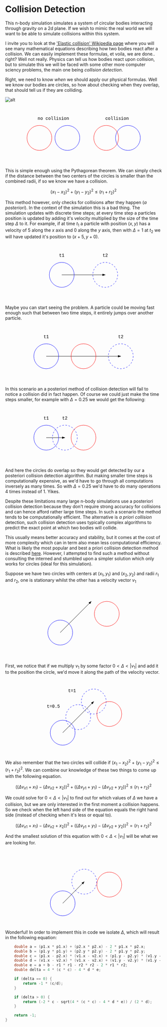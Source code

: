 # Collision Detection

This n-body simulation simulates a system of circular bodies interacting through gravity on a 2d plane. If we wish to mimic the real world we will want to be able to simulate collisions within this system. 

I invite you to look at the ['Elastic collision' Wikipedia page](https://en.wikipedia.org/wiki/Elastic_collision) where you will see many mathematical equations describing how two bodies react after a collision. We can easily implement these formulas, et voila, we are done.. right? Well not really. Physics can tell us how bodies react upon collision, but to simulate this we will be faced with some other more computer sciency problems, the main one being *collision detection*.

Right, we need to know *when* we should apply our physical formulas. Well we know our bodies are circles, so how about checking when they overlap, that should tell us if they are colliding.

![alt](./diagrams/1.svg)

<p align="center"> 
    <svg width="375" height="182">
        <text x="90" y="42" text-anchor="middle" font-family="&quot;Courier New&quot;">no collision</text>
        <text x="295" y="42" text-anchor="middle" font-family="&quot;Courier New&quot;">collision</text>
    	<circle cx="45" cy="100" r="40" stroke="red" fill="none" /> 
        <circle cx="135" cy="100" r="40" stroke="blue" fill="none" />
        <circle cx="260" cy="100" r="40" stroke="red" fill="none" /> 
    	<circle cx="330" cy="100" r="40" stroke="blue" fill="none" />
	</svg> 
</p>

This is simple enough using the Pythagorean theorem. We can simply check if the distance between the two centers of the circles is smaller than the combined radii, if so we know we have a collision.

```math
(x_1-x_2)^2+(y_1-y_2)^2 \leq (r_1+r_2)^2
```

This method however, only checks for collisions after they happen (*a posteriori*). In the context of the simulation this is a bad thing.  The simulation updates with discrete time steps; at every time step a particles position is updated by adding it's velocity multiplied by the size of the time step $\Delta$ to it. For example, if at time $t_1$ a particle with position $(x,y)$ has a velocity of $5$ along the $x$ axis and $0$ along the $y$ axis, then with $\Delta = 1$ at $t_2$ we will have updated it's position to $(x+5,y+0)$.

<p align="center"> 
    <svg width="230" height="182">
        <text x="45" y="42" text-anchor="middle" font-family="&quot;Courier New&quot;">t1</text>
        <text x="185" y="42" text-anchor="middle" font-family="&quot;Courier New&quot;">t2</text>
    	<line x1="45" y1="100" x2="185" y2="100" stroke="black" marker-end="url(#arrowhead)" />
    	<circle cx="45" cy="100" r="40" stroke="blue" fill="none" /> 
        <circle cx="185" cy="100" r="40" stroke="blue" fill="none" stroke-dasharray="5,5" />
	</svg> 
</p>

Maybe you can start seeing the problem. A particle could be moving fast enough such that between two time steps, it entirely jumps over another particle.

<p align="center"> 
    <svg width="330" height="182">
        <text x="45" y="42" text-anchor="middle" font-family="&quot;Courier New&quot;">t1</text>
        <text x="285" y="42" text-anchor="middle" font-family="&quot;Courier New&quot;">t2</text>
    	<line x1="45" y1="100" x2="285" y2="100" stroke="black" marker-end="url(#arrowhead)" />
    	<circle cx="45" cy="100" r="40" stroke="blue" fill="none" /> 
        <circle cx="165" cy="100" r="40" stroke="red" fill="none" /> 
        <circle cx="285" cy="100" r="40" stroke="blue" fill="none" stroke-dasharray="5,5" />
	</svg> 
</p>

In this scenario an a posteriori method of collision detection will fail to notice a collision did in fact happen. Of course we could just make the time steps smaller, for example with $\Delta = 0.25$ we would get the following:

<p align="center"> 
    <svg width="330" height="182">
        <text x="45" y="42" text-anchor="middle" font-family="&quot;Courier New&quot;">t1</text>
        <text x="105" y="42" text-anchor="middle" font-family="&quot;Courier New&quot;">t2</text>
    	<line x1="45" y1="100" x2="105" y2="100" stroke="black" marker-end="url(#arrowhead)" />
    	<circle cx="45" cy="100" r="40" stroke="blue" fill="none" /> 
        <circle cx="165" cy="100" r="40" stroke="red" fill="none" /> 
        <circle cx="105" cy="100" r="40" stroke="blue" fill="none" stroke-dasharray="5,5" />
	</svg> 
</p>

And here the circles do overlap so they would get detected by our a posteriori collision detection algorithm. But making smaller time steps is computationally expensive, as we'd have to go through all computations inversely as many times. So with $\Delta = 0.25$ we'd have to do many operations $4$ times instead of $1$. Yikes.

Despite these limitations many large n-body simulations use a posteriori collision detection because they don't require strong accuracy for collisions and can hence afford rather large time steps. In such a scenario the method tends to be computationally efficient. The alternative is *a priori collision* detection, such collision detection uses typically complex algorithms to predict the exact point at which two bodies will collide. 

This usually means better accuracy and stability, but it comes at the cost of more complexity which can in term also mean less computational efficiency. What is likely the most popular and best a priori collision detection method is described [here](https://programmerart.weebly.com/separating-axis-theorem.html). However, I attempted to find such a method without consulting the interned and stumbled upon a simpler solution which only works for circles (ideal for this simulation).

Suppose we have two circles with centers at $(x_1,y_1)$ and $(x_2, y_2)$ and radii $r_1$ and $r_2$, one is stationary whilst the other has a velocity vector $v_1$

<p align="center"> 
    <svg width="240" height="226">
        <defs>
            <marker 
                id="arrowhead" 
                markerWidth="10" 
                markerHeight="7" 
                refX="9" 
                refY="3.5" 
                orient="auto">
                <polygon points="0 0, 10 3.5, 0 7" fill="black"/>
            </marker>
        </defs>
        <line x1="45" y1="142" x2="145" y2="42" stroke="black" marker-end="url(#arrowhead)" />
        <circle cx="45" cy="142" r="40" stroke="blue" fill="none" />
        <circle cx="195" cy="82" r="40" stroke="red" fill="none" />
    </svg> 
</p>

First, we notice that if we multiply $v_1$ by some factor $0 < \Delta < |v_1|$ and add it to the position the circle, we'd move it along the path of the velocity vector.

<p align="center"> 
   <svg xmlns="http://www.w3.org/2000/svg" width="255" height="242">
       <defs>
            <marker 
                id="arrowhead" 
                markerWidth="10" 
                markerHeight="7" 
                refX="9" 
                refY="3.5" 
                orient="auto">
                <polygon points="0 0, 10 3.5, 0 7" fill="black"/>
            </marker>
        </defs>
        <line x1="60" y1="172" x2="160" y2="72" stroke="black" marker-end="url(#arrowhead)" />
        <text x="30" y="92" text-anchor="middle" font-family="Courier New">t=0.5</text>
        <text x="90" y="42" text-anchor="middle" font-family="Courier New">t=1</text>
        <circle cx="60" cy="172" r="40" stroke="blue" fill="none" />
        <circle cx="110" cy="122" r="40" stroke="blue" fill="none" stroke-dasharray="5,5" />
        <circle cx="160" cy="72" r="40" stroke="blue" fill="none" stroke-dasharray="5,5" />
        <circle cx="210" cy="112" r="40" stroke="red" fill="none" />
    </svg>
</p>

We also remember that the two circles will collide if $(x_1-x_2)^2+(y_1-y_2)^2 \leq (r_1+r_2)^2$. We can combine our knowledge of these two things to come up with the following equation.

```math
((\Delta v_{x1}+x_1)-(\Delta v_{x2}+x_2))^2+((\Delta v_{y1}+y_1)-(\Delta v_{y2}+y_2))^2 \leq(r_1+r_2)^2
```

We could solve for $0 < \Delta < |v_1|$ to find out for which values of $\Delta$ we have a collision, but we are only interested in the first moment a collision happens. So we check when the left hand side of the equation equals the right hand side (instead of checking when it's less or equal to).

```math
((\Delta v_{x1}+x_1)-(\Delta v_{x2}+x_2))^2+((\Delta v_{y1}+y_1)-(\Delta v_{y2}+y_2))^2 = (r_1+r_2)^2
```



And the smallest solution of this equation with $0 < \Delta < |v_1|$ will be what we are looking for.

<p align="center"> 
   <svg xmlns="http://www.w3.org/2000/svg" width="255" height="242">
       <defs>
            <marker 
                id="arrowhead" 
                markerWidth="10" 
                markerHeight="7" 
                refX="9" 
                refY="3.5" 
                orient="auto">
                <polygon points="0 0, 10 3.5, 0 7" fill="black"/>
            </marker>
        </defs>
        <line x1="60" y1="172" x2="129.4" y2="102.6" stroke="black" marker-end="url(#arrowhead)" />
        <circle cx="60" cy="172" r="40" stroke="blue" fill="none" />
        <circle cx="129.4" cy="102.6" r="40" stroke="blue" fill="none" stroke-dasharray="5,5" />
        <circle cx="210" cy="112" r="40" stroke="red" fill="none" />
    </svg>
</p>

Wonderful! In order to implement this in code we isolate $\Delta$, which will result in the following equation:
```c
    double a = (p1.x * p1.x) + (p2.x * p2.x) - 2 * p1.x * p2.x;
    double b = (p1.y * p1.y) + (p2.y * p2.y) - 2 * p1.y * p2.y;
    double c = (p1.x - p2.x) * (v1.x - v2.x) + (p1.y - p2.y) * (v1.y - v2.y);
    double d = (v1.x - v2.x) * (v1.x - v2.x) + (v1.y - v2.y) * (v1.y - v2.y);
    double e = a + b - r1 * r1 - r2 * r2 - 2 * r1 * r2;
    double delta = 4 * (c * c) - 4 * d * e;

    if (delta == 0) {
        return -1 * (c/d);
    }

    if (delta > 0) {
        return (-2 * c - sqrt(4 * (c * c) - 4 * d * e)) / (2 * d);
    }

    return -1;
}
```
